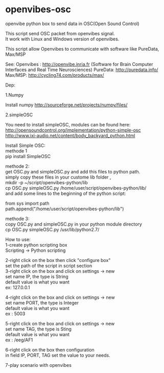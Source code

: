 openvibes-osc
=============

openvibe python box to send data in OSC(Open Sound Control)

This script send OSC packet from openvibes signal.                                                                                             
It work with Linux and Windows version of openvibes.

This script allow Openvibes to communicate with software like PureData, Max/MSP

See:
Openvibes : http://openvibe.inria.fr (Software for Brain Computer Interfaces and Real Time Neurosciences)
PureData: http://puredata.info/
Max/MSP: http://cycling74.com/products/max/

Dep:                                                                                                                      

1.Numpy

Install numpy http://sourceforge.net/projects/numpy/files/


2.simpleOSC

You need to install simpleOSC, modules can be found here:                                                                                 
 http://opensoundcontrol.org/implementation/python-simple-osc                                                                                  
 http://www.ixi-audio.net/content/body_backyard_python.html                                                                                    
                                                                                                                                               
Install Simple OSC:                                                                                                                            
methode 1                                                                                                                                      
 pip install SimpleOSC                                                                                                                         
                                                                                                                                               
methode 2:                                                                                                                                     
 get OSC.py and simpleOSC.py and add this files to python path.                                                                                
 simply copy these files in your custome lib folder ,                                                                                          
 mkdir -p ~/script/openvibes-python/lib                                                                                                        
 cp OSC.py simpleOSC.py /home/user/script/openvibes-python/lib/                                                                                
 and add some lines to the beginning of the python script:                                                                                     
                                                                                                                                               
 from sys import path                                                                                                                          
 path.append("/home/user/script/openvibes-python/lib")                                                                                         
                                                                                                                                               
methode 3:                                                                                                                                     
 copy OSC.py and simpleOSC.py in your python module directory                                                                                  
 cp OSC.py simpleOSC.py /usr/lib/python2.7/                                                                                                    
                                                                                                                                               
How to use:                                                                                                                                    
 1-create python scripting box                                                                                                                 
   Scripting -> Python scripting                                                                                                               
                                                                                                                                               
 2-right click on the box then click "configure box"                                                                                           
   set the path of the script in script section                                                                                                
                                                                                                                           3-right click on the box and click on settings -> new                                                                                         
   set name IP, the type is String                                                                                                             
   default value is what you want                                                                                                              
   ex: 127.0.0.1                                                                                                                               
                                                                                                                                               
 4-right click on the box and click on settings -> new                                                                                         
   set name PORT, the type is Integer                                                                                                          
   default value is what you want                                                                                                              
   ex : 5003                                                                                                                                   
                                                                                                                                               
 5-right click on the box and click on settings -> new                                                                                         
   set name TAG, the type is Sting                                                                                                             
   default value is what you want                                                                                                              
   ex : /eeg/AF1                                                                                                                               
                                                                                                                                               
 6-right click on the box then configuration                                                                                                   
   in field IP, PORT, TAG set the value to your needs.                                                                                         
                                                                                                                                               
 7-play scenario with openvibes                                                                                                                

